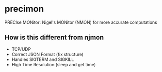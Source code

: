 # precimon

PRECIse MONitor: Nigel's MONitor (NMON) for more accurate computations

## How is this different from njmon

- TCP/UDP
- Correct JSON Format (fix structure)
- Handles SIGTERM and SIGKILL
- High Time Resolution (sleep and get time)
